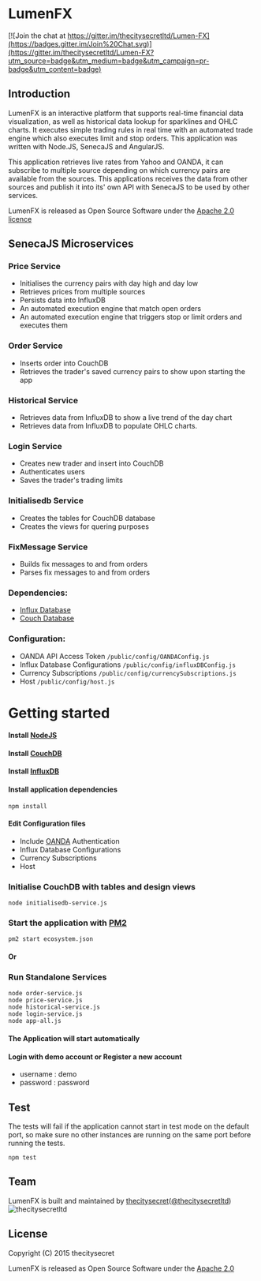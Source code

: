 # LumenFX

[![Join the chat at https://gitter.im/thecitysecretltd/Lumen-FX](https://badges.gitter.im/Join%20Chat.svg)](https://gitter.im/thecitysecretltd/Lumen-FX?utm_source=badge&utm_medium=badge&utm_campaign=pr-badge&utm_content=badge)

## Introduction

LumenFX is an interactive platform that supports real-time financial data visualization, as well as historical data lookup for sparklines and OHLC charts. It executes simple trading rules in real time with an automated trade engine which also executes limit and stop orders. This application was written with Node.JS, SenecaJS and AngularJS.

This application retrieves live rates from Yahoo and OANDA, it can subscribe to multiple source depending on which currency pairs are available from the sources. This applications receives the data from other sources and publish it into its' own API with SenecaJS to be used by other services. 

LumenFX is released as Open Source Software under the [Apache 2.0  licence](http://www.apache.org/licenses/LICENSE-2.0)


## SenecaJS Microservices

### Price Service
* Initialises the currency pairs with day high and day low
* Retrieves prices from multiple sources
* Persists data into InfluxDB
* An automated execution engine that match open orders
* An automated execution engine that triggers stop or limit orders and executes them

### Order Service
* Inserts order into CouchDB
* Retrieves the trader's saved currency pairs to show upon starting the app

### Historical Service
* Retrieves data from InfluxDB to show a live trend of the day chart
* Retrieves data from InfluxDB to populate OHLC charts.

### Login Service
* Creates new trader and insert into CouchDB
* Authenticates users
* Saves the trader's trading limits

### Initialisedb Service
* Creates the tables for CouchDB database
* Creates the views for quering purposes

### FixMessage Service
* Builds fix messages to and from orders
* Parses fix messages to and from orders


### Dependencies:
* [Influx Database](https://influxdb.com/download/index.html#)
* [Couch Database](http://couchdb.apache.org/)

### Configuration:
* OANDA API Access Token `/public/config/OANDAConfig.js` 
* Influx Database Configurations `/public/config/influxDBConfig.js`
* Currency Subscriptions `/public/config/currencySubscriptions.js`
* Host `/public/config/host.js`


# Getting started
#### Install [NodeJS](https://github.com/nodejs/node)
#### Install [CouchDB](http://couchdb.apache.org/)
#### Install [InfluxDB](https://influxdb.com/download/index.html#)
#### Install application dependencies
```
npm install
```

#### Edit Configuration files
* Include [OANDA](https://fxtrade.oanda.com/your_account/fxtrade/register/gate?utm_source=oandaapi&utm_medium=link&utm_campaign=devportaldocs_demo) Authentication 
* Influx Database Configurations
* Currency Subscriptions
* Host 

### Initialise CouchDB with tables and design views
```
node initialisedb-service.js
```

### Start the application with [PM2](https://github.com/Unitech/pm2)
```
pm2 start ecosystem.json
```
#### Or
### Run Standalone Services 
```
node order-service.js
node price-service.js
node historical-service.js
node login-service.js
node app-all.js
```
#### The Application will start automatically

#### Login with demo account or Register a new account 
* username : demo
* password : password

## Test
The tests will fail if the application cannot start in test mode on the default port, so make sure no other instances are running on the same port before running the tests.
```
npm test
```
## Team
LumenFX is built and maintained by [thecitysecret](http://www.thecitysecret.com/)([@thecitysecretltd](https://github.com/thecitysecretltd))
![thecitysecretltd](http://s23.postimg.org/r9800h063/tcs.jpg?raw=true "thecitysecretltd")

## License
Copyright (C) 2015 thecitysecret

LumenFX is released as Open Source Software under the [Apache 2.0](http://www.apache.org/licenses/LICENSE-2.0)

